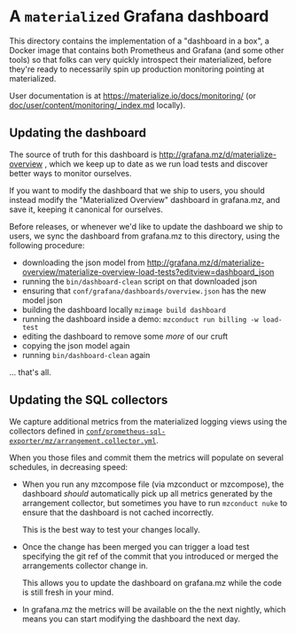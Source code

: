A `materialized` Grafana dashboard
==================================

This directory contains the implementation of a "dashboard in a box", a Docker image that
contains both Prometheus and Grafana (and some other tools) so that folks can very
quickly introspect their materialized, before they're ready to necessarily spin up
production monitoring pointing at materialized.

User documentation is at https://materialize.io/docs/monitoring/ (or
[doc/user/content/monitoring/_index.md][doc] locally).


## Updating the dashboard

The source of truth for this dashboard is http://grafana.mz/d/materialize-overview ,
which we keep up to date as we run load tests and discover better ways to monitor
ourselves.

If you want to modify the dashboard that we ship to users, you should instead modify the
"Materialized Overview" dashboard in grafana.mz, and save it, keeping it canonical for
ourselves.

Before releases, or whenever we'd like to update the dashboard we ship to users, we sync
the dashboard from grafana.mz to this directory, using the following procedure:

* downloading the json model from http://grafana.mz/d/materialize-overview/materialize-overview-load-tests?editview=dashboard_json
* running the `bin/dashboard-clean` script on that downloaded json
* ensuring that `conf/grafana/dashboards/overview.json` has the new model json
* building the dashboard locally `mzimage build dashboard`
* running the dashboard inside a demo: `mzconduct run billing -w load-test`
* editing the dashboard to remove some _more_ of our cruft
* copying the json model again
* running `bin/dashboard-clean` again

... that's all.

[doc]: ../../../doc/user/content/monitoring/_index.md

## Updating the SQL collectors

We capture additional metrics from the materialized logging views using the collectors
defined in [`conf/prometheus-sql-exporter/mz/arrangement.collector.yml`][coll].

When you those files and commit them the metrics will populate on several schedules, in
decreasing speed:

* When you run any mzcompose file (via mzconduct or mzcompose), the dashboard *should*
  automatically pick up all metrics generated by the arrangement collector, but sometimes
  you have to run `mzconduct nuke` to ensure that the dashboard is not cached
  incorrectly.

  This is the best way to test your changes locally.

* Once the change has been merged you can trigger a load test specifying the git ref of
  the commit that you introduced or merged the arrangements collector change in.

  This allows you to update the dashboard on grafana.mz while the code is still fresh in
  your mind.

* In grafana.mz the metrics will be available on the the next nightly, which means you
  can start modifying the dashboard the next day.


[coll]: conf/prometheus-sql-exporter/mz/arrangement.collector.yml
